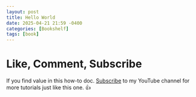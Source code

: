 ```yaml
---
layout: post
title: Hello World
date: 2025-04-21 21:59 -0400
categories: [Bookshelf]
tags: [book]
---
```


# Like, Comment, Subscribe
If you find value in this how-to doc. [Subscribe](https://www.youtube.com/@geraldtui8445?sub_confirmation=1) to my YouTube channel for more tutorials just like this one. 👍

